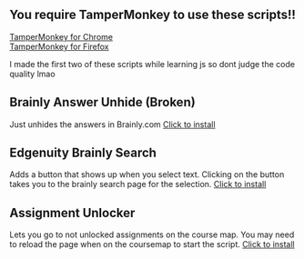 <h2>You require TamperMonkey to use these scripts!!</h2>
<div>
<a href="https://chrome.google.com/webstore/detail/tampermonkey/dhdgffkkebhmkfjojejmpbldmpobfkfo?hl=en">TamperMonkey for Chrome</a>
</div>
<div>
<a href="https://addons.mozilla.org/en-US/firefox/addon/tampermonkey/">TamperMonkey for Firefox</a>
</div>

I made the first two of these scripts while learning js so dont judge the code quality lmao

<h2>Brainly Answer Unhide (Broken)</h2>

Just unhides the answers in Brainly.com
<a href="https://raw.githubusercontent.com/Subatomicmc/Edgenuity-Brainly-Scripts/master/BrainlyAnswerUnhider.user.js">Click to install</a>

<h2>Edgenuity Brainly Search</h2>
Adds a button that shows up when you select text. Clicking on the button takes you to the brainly search page for the selection.
<a href="https://raw.githubusercontent.com/Subatomicmc/Edgenuity-Brainly-Scripts/master/EdgenuityEasyBrainlySearch.user.js">Click to install</a>

<h2>Assignment Unlocker</h2>
Lets you go to not unlocked assignments on the course map. You may need to reload the page when on the coursemap to start the script.
<a href="https://github.com/Subatomicmc/Edgenuity-Brainly-Scripts/raw/master/AssignmentUnlocker.user.js">Click to install</a>
